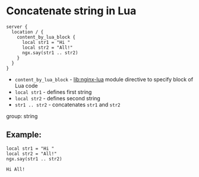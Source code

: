 # Concatenate string in Lua

```nginx
server {
  location / {
    content_by_lua_block {
      local str1 = "Hi "
      local str2 = "All!"
      ngx.say(str1 .. str2)
    }
  }
}
```

- `content_by_lua_block` - [lib:nginx-lua](/nginx-lua/how-to-install-nginx-lua-module-in-ubuntu-ubuntuversion) module directive to specify block of Lua code
- `local str1` - defines first string
- `local str2` - defines second string
- `str1 .. str2` - concatenates `str1` and `str2`

group: string

## Example: 
```nginx
local str1 = "Hi "
local str2 = "All!"
ngx.say(str1 .. str2)
```
```
Hi All!

```

